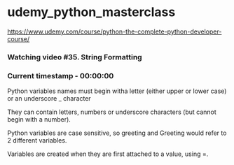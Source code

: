 # udemy_python_masterclass

https://www.udemy.com/course/python-the-complete-python-developer-course/

### Watching video #35. String Formatting

### Current timestamp - 00:00:00

Python variables names must begin witha letter (either upper or lower case) or an underscore \_ character

They can contain letters, numbers or underscore characters (but cannot begin with a number).

Python variables are case sensitive, so greeting and Greeting would refer to 2 different variables.

Variables are created when they are first attached to a value, using =.
